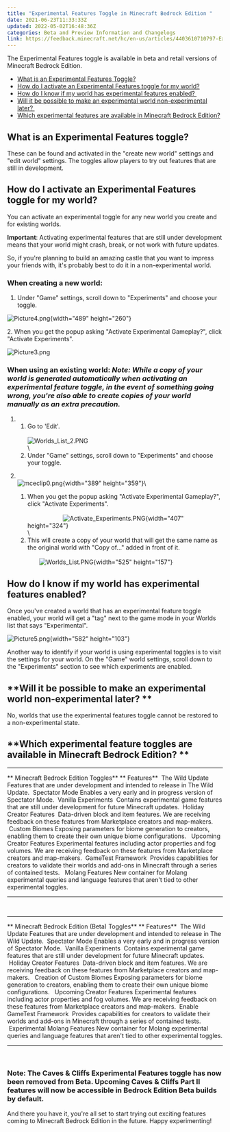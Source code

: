 ```yaml
---
title: "Experimental Features Toggle in Minecraft Bedrock Edition "
date: 2021-06-23T11:33:33Z
updated: 2022-05-02T16:48:36Z
categories: Beta and Preview Information and Changelogs
link: https://feedback.minecraft.net/hc/en-us/articles/4403610710797-Experimental-Features-Toggle-in-Minecraft-Bedrock-Edition-
---
```


The Experimental Features toggle is available in beta and retail versions of Minecraft Bedrock Edition.

-   [What is an Experimental Features Toggle?](https://feedback.minecraft.net/hc/en-us/articles/4403610710797-Experimental-Features-Toggle-in-Minecraft-Bedrock-Edition-#h_01F9ES0RVG6WGDEGKYKA6C33YZ)
-   [How do I activate an Experimental Features toggle for my world?](https://feedback.minecraft.net/hc/en-us/articles/4403610710797-Experimental-Features-Toggle-in-Minecraft-Bedrock-Edition-#h_01F9ES2SRXCPMNN2Q835BB9WJ9)
-   [How do I know if my world has experimental features enabled? ](https://feedback.minecraft.net/hc/en-us/articles/4403610710797-Experimental-Features-Toggle-in-Minecraft-Bedrock-Edition-#h_01F9ES1H7QBS575K02SQFN4B75)
-   [Will it be possible to make an experimental world non-experimental later? ](https://feedback.minecraft.net/hc/en-us/articles/4403610710797-Experimental-Features-Toggle-in-Minecraft-Bedrock-Edition-#h_01F9ES4J44GMNNN6WGYN6NE0DM)
-   [Which experimental features are available in Minecraft Bedrock Edition?](https://feedback.minecraft.net/hc/en-us/articles/4403610710797-Experimental-Features-Toggle-in-Minecraft-Bedrock-Edition-#h_01F9ES4SKJXY6AVK9FMFVCXMBQ)

## **What is an Experimental Features toggle?**

These can be found and activated in the \"create new world\" settings and \"edit world\" settings. The toggles allow players to try out features that are still in development.

## **How do I activate an Experimental Features toggle for my world?**

You can activate an experimental toggle for any new world you create and for existing worlds.

**Important**: Activating experimental features that are still under development means that your world might crash, break, or not work with future updates.

So, if you\'re planning to build an amazing castle that you want to impress your friends with, it\'s probably best to do it in a non-experimental world. 

### When creating a new world:

1.  Under "Game" settings, scroll down to \"Experiments\" and choose your toggle.

![Picture4.png](https://feedback.minecraft.net/hc/article_attachments/4403610673165/Picture4.png){width="489" height="260"}

2\. When you get the popup asking \"Activate Experimental Gameplay?\", click \"Activate Experiments\".

![Picture3.png](https://feedback.minecraft.net/hc/article_attachments/4403606638733/Picture3.png)

###  When using an existing world:  *Note: While a copy of your world is generated automatically when activating an experimental feature toggle, in the event of something going wrong, you\'re also able to create copies of your world manually as an extra precaution.*

1.  1.  Go to \'Edit\'.\
        \
        ![Worlds_List_2.PNG](https://feedback.minecraft.net/hc/article_attachments/4404216888077/Worlds_List_2.PNG)\
        \
    2.  Under "Game" settings, scroll down to \"Experiments\" and choose your toggle.

2.  \
    ![mceclip0.png](https://feedback.minecraft.net/hc/article_attachments/5944752458125/mceclip0.png){width="389" height="359"}\
    1.  When you get the popup asking \"Activate Experimental Gameplay?\", click \"Activate Experiments\".\
        \
                             ![Activate_Experiments.PNG](https://feedback.minecraft.net/hc/article_attachments/4404220900493/Activate_Experiments.PNG){width="407" height="324"}\
        \
    2.  This will create a copy of your world that will get the same name as the original world with "Copy of\..." added in front of it.\
        \
               ![Worlds_List.PNG](https://feedback.minecraft.net/hc/article_attachments/4404216889229/Worlds_List.PNG){width="525" height="157"}

## **How do I know if my world has experimental features enabled?**

Once you've created a world that has an experimental feature toggle enabled, your world will get a \"tag\" next to the game mode in your Worlds list that says \"Experimental\".

![Picture5.png](https://feedback.minecraft.net/hc/article_attachments/4403606638989/Picture5.png){width="582" height="103"}

Another way to identify if your world is using experimental toggles is to visit the settings for your world. On the \"Game\" world settings, scroll down to the \"Experiments\" section to see which experiments are enabled. 

## **Will it be possible to make an experimental world non-experimental later? **

No, worlds that use the experimental features toggle cannot be restored to a non-experimental state.

## **Which experimental feature toggles are available in Minecraft Bedrock Edition? **

  ---------------------------------------- ---------------------------------------------------------------------------------------------------------------------------------------------------------
  ** Minecraft Bedrock Edition Toggles**   ** Features**
   The Wild Update                         Features that are under development and intended to release in The Wild Update.
   Spectator Mode                          Enables a very early and in progress version of Spectator Mode.
   Vanilla Experiments                     Contains experimental game features that are still under development for future Minecraft updates.
   Holiday Creator Features                Data-driven block and item features. We are receiving feedback on these features from Marketplace creators and map-makers. 
   Custom Biomes                           Exposing parameters for biome generation to creators, enabling them to create their own unique biome configurations. 
   Upcoming Creator Features               Experimental features including actor properties and fog volumes. We are receiving feedback on these features from Marketplace creators and map-makers.
   GameTest Framework                      Provides capabilities for creators to validate their worlds and add-ons in Minecraft through a series of contained tests. 
   Molang Features                         New container for Molang experimental queries and language features that aren\'t tied to other experimental toggles.
  ---------------------------------------- ---------------------------------------------------------------------------------------------------------------------------------------------------------

 

  ----------------------------------------------- ---------------------------------------------------------------------------------------------------------------------------------------------------------
  ** Minecraft Bedrock Edition (Beta) Toggles**   ** Features**
   The Wild Update                                Features that are under development and intended to release in The Wild Update.
   Spectator Mode                                 Enables a very early and in progress version of Spectator Mode.
   Vanilla Experiments                            Contains experimental game features that are still under development for future Minecraft updates.
   Holiday Creator Features                       Data-driven block and item features. We are receiving feedback on these features from Marketplace creators and map-makers. 
   Creation of Custom Biomes                      Exposing parameters for biome generation to creators, enabling them to create their own unique biome configurations. 
   Upcoming Creator Features                      Experimental features including actor properties and fog volumes. We are receiving feedback on these features from Marketplace creators and map-makers.
   Enable GameTest Framework                      Provides capabilities for creators to validate their worlds and add-ons in Minecraft through a series of contained tests.
   Experimental Molang Features                   New container for Molang experimental queries and language features that aren\'t tied to other experimental toggles.
  ----------------------------------------------- ---------------------------------------------------------------------------------------------------------------------------------------------------------

 

### Note: The Caves & Cliffs Experimental Features toggle has now been removed from Beta. Upcoming Caves & Cliffs Part II features will now be accessible in Bedrock Edition Beta builds by default. 

And there you have it, you\'re all set to start trying out exciting features coming to Minecraft Bedrock Edition in the future. Happy experimenting!
